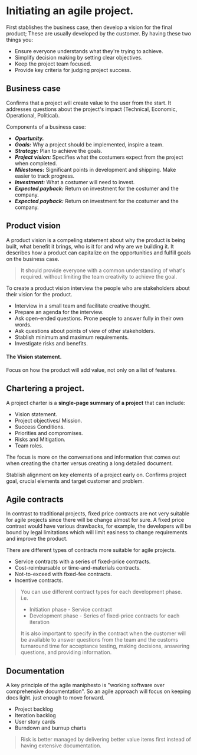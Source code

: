 # Initiating an agile project.

First stablishes the business case, then develop a vision for the final product; These are usually developed by the customer. By having these two things you:

- Ensure everyone understands what they're trying to achieve. 
- Simplify decision making by setting clear objectives.
- Keep the project team focused.
- Provide key criteria for judging project success.

## Business case

Confirms that a project will create value to the user from the start. It addresses questions about the project's impact (Technical, Economic, Operational, Political).

Components of a business case:

- ***Oportunity.***
- ***Goals:*** Why a project should be implemented, inspire a team.
- ***Strategy:*** Plan to achieve the goals.
- ***Project vision:*** Specifies what the costumers expect from the project when completed.
- ***Milestones:*** Significant points in development and shipping. Make easier to track progress.
- ***Investment:*** What a costumer will need to invest.
- ***Expected payback:*** Return on investment for the costumer and the company.
- ***Expected payback:*** Return on investment for the costumer and the company.

## Product vision

A product vision is a compeling statement about why the product is being built, what benefit it brings, who is it for and why are we building it. It describes how a product can capitalize on the opportunities and fulfill goals on the business case. 

> It should provide everyone with a common understanding of what's required. without limiting the team creativity to achieve the goal.

To create a product vision interview the people who are stakeholders about their vision for the product.

- Interview in a small team and facilitate creative thought.
- Prepare an agenda for the interview.
- Ask open-ended questions. Prone people to answer fully in their own words.
- Ask questions about points of view of other stakeholders.
- Stablish minimum and maximum requirements.
- Investigate risks and benefits.

#### The Vision statement.
 
Focus on how the product will add value, not only on a list of features.

## Chartering a project.

A project charter is a **single-page summary of a project** that can include:

- Vision statement.
- Project objectives/ Mission.
- Success Conditions.
- Priorities and compromises.
- Risks and Mitigation.
- Team roles.

The focus is more on the conversations and information that comes out when creating the charter versus creating a long detailed document.

Stablish alignment on key elements of a project early on. Confirms project goal, crucial elements and target customer and problem.

## Agile contracts

In contrast to traditional projects, fixed price contracts are not very suitable for agile projects since there will be change almost for sure. A fixed price contrast would have various drawbacks, for example, the developers will be bound by legal limitations which will limit easiness to change requirements and improve the product.

There are different types of contracts more suitable for agile projects.

- Service contracts with a series of fixed-price contracts.
- Cost-reimbursable or time-and-materials contracts.
- Not-to-exceed with fixed-fee contracts.
- Incentive contracts.

> You can use different contract types for each development phase.  
> i.e.
> - Initiation phase - Service contract
> - Development phase - Series of fixed-price contracts for each iteration
> 
> It is also important to specify in the contract when the customer will be available to answer questions from the team and the customs turnaround time for acceptance testing, making decisions, answering questions, and providing information.

## Documentation

A key principle of the agile maniphesto is "working software over comprehensive documentation". So an agile approach will focus on keeping docs light. just enough to move forward.

- Project backlog
- Iteration backlog
- User story cards
- Burndown and burnup charts

> Risk is better managed by delivering better value items first instead of having extensive documentation.


